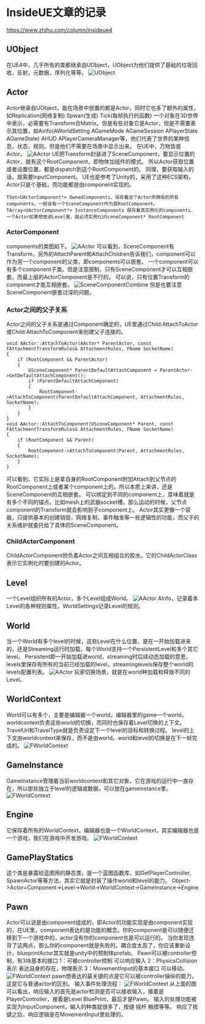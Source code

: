 # InsideUE文章的记录
https://www.zhihu.com/column/insideue4
## UObject
在UE4中，几乎所有的类都继承自UObject，UObject为他们提供了基础的垃圾回收，反射，元数据，序列化等等。
![UObject](InsideImg/UObject.png)
## Actor
Actor继承自UObject，能在场景中放置的都是Actor，同时它也多了额外的属性，如Replication(网络复制) Spwan(生成) Tick(每帧执行的函数)
一个对象在3D世界中表示，必需要有Transform合Matrix。但是有些对象它是Actor，但是不需要表示其位置，如Ainfo(AWorldSetting AGameMode AGameSession APlayerState AGameState) AHUD APlayerCameraManager等，他们代表了世界的某种信息，状态，规则。但是他们不需要在场景中显示出来。
在UE中，万物皆是Actor。
![AActor](InsideImg/AActor.png)
UE把Transform封装进了SceneComponent，要显示位置的Actor，就有这个RootComponent，即物体加组件的模式。
所以Actor获取位置或者设置位置，都是dispatch到这个RootComponent的。
同理，要获取输入的话，就需要InputComponent。
UE也是参考了Unity的，采用了这种ECS架构，Actor只是个基础，而功能都是由component实现的。

	TSet<UActorComponent*> OwnedComponents，保存着这个Actor所拥有的所有components。一般会有一个SceneComponent作为其RootComponent。
	TArray<UActorComponent*> InstanceComponents 保存着其实例化的components，一个Actor如果想放进Level里，就必须实例化USceneComponent* RootComponent
### ActorComponent
components的类图如下。
![AActor](InsideImg/ActorComponent.jpg)
可以看到，SceneComponent有Transform，另外的AttachParent和AttachChildren告诉我们，component可以作为另一个component的父类，即components可以嵌套。
一个component可以有多个component子类。但是注意限制，只有SceneComponent才可以互相嵌套。而最上层的ActorComponent是不行的。
可以说，只有位置Transform的component才能互相嵌套。
![SceneComponentCombine](InsideImg/SceneComponetCombine.jpg)
但是也要注意SceneComponent嵌套过深的问题。
### Actor之间的父子关系
Actor之间的父子关系是通过Component确定的，UE里通过Child:AttachToActor或Child:AttachToComponent来创建父子连接的。

	void AActor::AttachToActor(AActor* ParentActor, const FAttachmentTransformRules& AttachmentRules, FName SocketName)
	{
		if (RootComponent && ParentActor)
		{
			USceneComponent* ParentDefaultAttachComponent = ParentActor->GetDefaultAttachComponent();
			if (ParentDefaultAttachComponent)
			{
				RootComponent->AttachToComponent(ParentDefaultAttachComponent, AttachmentRules, SocketName);
			}
		}
	}
	void AActor::AttachToComponent(USceneComponent* Parent, const FAttachmentTransformRules& AttachmentRules, FName SocketName)
	{
		if (RootComponent && Parent)
		{
			RootComponent->AttachToComponent(Parent, AttachmentRules, SocketName);
		}
	}
可以看到，它实际上是拿自身的RootComponent附加Attach到父节点的RootComponent上或者某个component上的。所以本质上来讲，还是SceneComponent的互相嵌套。
可以绑定到不同的component上，意味着就是有多个不同的锚点。比如mesh上的武器socket槽。那么运动的时候，父节点component的Transform就会影响到子component上。
Actor其实更像一个容器，只提供基本的创建销毁，网络复制，事件触发等一些逻辑性的功能，而父子的关系维护就委托给了具体的SceneComponent。
### ChildActorComponent
ChildActorComponent担负着Actor之间互相组合的胶水。它的ChildActorClass表示它实例化时要创建的Actor。
## Level
一个Level组织所有的Actor，多个Level组成World。
![AActor](InsideImg/ULevel.jpg)
AInfo，记录着本Level的各种规则属性。WorldSettings记录Level的规则。
## World
当一个World有多个level的时候，这些Level在什么位置，是在一开始加载进来的，还是Streaming运行时加载，每个World支持一个PersistentLevel和多个其它level。
Persistent即一开始加载进world，streaming时后续动态加载的意思，levels里保存有所有的当前已经加载的level，streaminglevels保存整个world的levels配置列表。
![AActor](InsideImg/UWorld.png)
玩家切换场景，就是在world种加载和释放不同的Level。
## WorldContext
World可以有多个，主要是编辑器一个world，编辑器里的game一个world，worldcontext负责这些world的切换，而同时也保存着Level切换的上下文。TravelUrl和TravelType就是负责设定下一个level的目标和转换过程。
level的上下文由worldcontext来保存，而不是由world。world和level的切换是在下一帧完成的。
![FWorldContext](InsideImg/FWorldContext.png)
## GameInstance
GameInstance管理着当前worldcontext和其它对象，它在游戏的运行中一直存在，所以那些独立于level的逻辑或数据，可以放在gameinstance里。
![FWorldContext](InsideImg/UGameInstance.jpg)
## Engine
它保存着所有的WorldContext，编辑器也是一个WorldContext，其实编辑器也是一个游戏，我们在游戏中开发游戏。
![FWorldContext](InsideImg/UEngine.jpg)
## GamePlayStatics
这个类是暴露给蓝图用的静态类，是一个蓝图函数库，如GetPlayerController, SpawnActor等等方法，其实它就是封装了操作world和level的能力。
Object->Actor+Component->Level->World->WorldContext->GameInstance->Engine
## Pawn
Actor可以说是由component组成的，即Actor的功能实现是由component实现的，在UE里，component表达的是功能的概念。你的component是可以随便迁移到下一个游戏中的，actor没有你的component也是可以运行的。
当你发现违背了这两点，那么你的component就是失败的。耦合度太高了，你应该重新设计。blueprintActor其实就是unity中的预制体prefab。
Pawn可以被controller控制，有3块基本的接口
1：可被controller控制 可以响应输入
2：PhysicsCollision表示 表达自身的存在，物理表示
3：MovementInput的基本接口 可以移动。
![FWorldContext](InsideImg/APwan.jpg)
pawn想表达的最关键的点是它可以被controller操纵的能力，这是它与普通actor的区别。
输入事件处理流程：
![FWorldContext](InsideImg/InputProcess.jpg)
从上面的图可以看出，响应输入的首先是actor检测是否可以接收输入，接着是PlayerController，接着是Level BluePrint，最后才是Pawn。
输入的处理功能被实现为InputComponent，输入的种类就很多了，按键 摇杆 触摸等等。
响应了按键之后，响应逻辑是在MovementInput里处理的。



